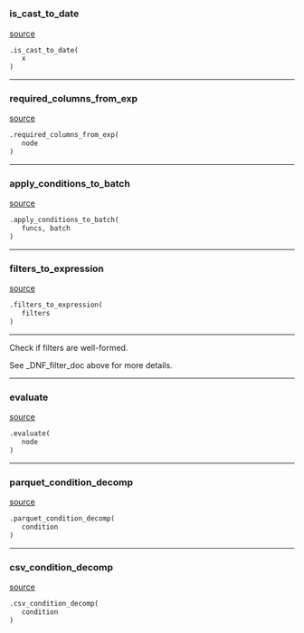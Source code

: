 #


### is_cast_to_date
[source](https://github.com/blob/master/sql_utils.py/#L10)
```python
.is_cast_to_date(
   x
)
```


----


### required_columns_from_exp
[source](https://github.com/blob/master/sql_utils.py/#L13)
```python
.required_columns_from_exp(
   node
)
```


----


### apply_conditions_to_batch
[source](https://github.com/blob/master/sql_utils.py/#L16)
```python
.apply_conditions_to_batch(
   funcs, batch
)
```


----


### filters_to_expression
[source](https://github.com/blob/master/sql_utils.py/#L21)
```python
.filters_to_expression(
   filters
)
```

---
Check if filters are well-formed.

See _DNF_filter_doc above for more details.

----


### evaluate
[source](https://github.com/blob/master/sql_utils.py/#L63)
```python
.evaluate(
   node
)
```


----


### parquet_condition_decomp
[source](https://github.com/blob/master/sql_utils.py/#L164)
```python
.parquet_condition_decomp(
   condition
)
```


----


### csv_condition_decomp
[source](https://github.com/blob/master/sql_utils.py/#L236)
```python
.csv_condition_decomp(
   condition
)
```

